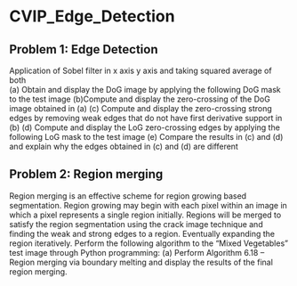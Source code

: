 # CVIP_Edge_Detection

## Problem 1: Edge Detection

Application	of	Sobel	filter	in	x	axis	y	axis	and	taking	squared	average	of	both	
(a)	Obtain	and	display	the	DoG	image	by	applying	the	following	DoG	mask	to	the	test	image
(b)Compute	and	display	the	zero-crossing	of	the	DoG	image	obtained	in	(a)	
(c)	Compute	and	display	the	zero-crossing	strong	edges	by	removing	weak	edges	that	do	not	have	first	derivative	support	in	(b)
(d)	Compute	and	display	the	LoG	zero-crossing	edges	by	applying	the	following	LoG	mask	to	the	test	image
(e)	Compare	the	results	in	(c)	and	(d)	and	explain	why	the	edges	obtained	in	(c)	and	(d)	are	different		

## Problem	2: Region	merging

Region	merging	is	an	effective	scheme	for	region	growing	based	segmentation.	Region	growing	may	begin	with	each	pixel	within	an	image	in	which	a	pixel	represents	a	single	region	initially.	Regions	will	be	merged	to	satisfy	the	region	segmentation	using the crack image technique and finding the weak and strong edges to a region. Eventually expanding the region iteratively.	Perform	the	following	algorithm	to	the	“Mixed	Vegetables”	test	image	through	Python	programming:	(a)	Perform	Algorithm	6.18	–	Region	merging	via	boundary	melting	and	display	the	results	of	the	final	region	merging.	
